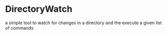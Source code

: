 # DirectoryWatch

a simple tool to watch for changes in a directory and the execute a given list of commands
